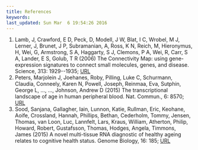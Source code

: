 ```yaml
---
title: References
keywords: 
last_updated: Sun Mar  6 19:54:26 2016
---
```

 
1. Lamb, J, Crawford, E D, Peck, D, Modell, J W, Blat, I C, Wrobel, M J, Lerner, J, Brunet, J P, Subramanian, A, Ross, K N, Reich, M, Hieronymus, H, Wei, G, Armstrong, S A, Haggarty, S J, Clemons, P A, Wei, R, Carr, S A, Lander, E S, Golub, T R (2006) The Connectivity Map: using gene-expression signatures to connect small molecules, genes, and disease. Science, 313: 1929--1935; [URL](http://dx.doi.org/10.1126/science.1132939)
2. Peters, Marjolein J, Joehanes, Roby, Pilling, Luke C, Schurmann, Claudia, Conneely, Karen N, Powell, Joseph, Reinmaa, Eva, Sutphin, George L, ..., ..., Johnson, Andrew D (2015) The transcriptional landscape of age in human peripheral blood. Nat. Commun., 6: 8570; [URL](http://dx.doi.org/10.1038/ncomms9570)
3. Sood, Sanjana, Gallagher, Iain, Lunnon, Katie, Rullman, Eric, Keohane, Aoife, Crossland, Hannah, Phillips, Bethan, Cederholm, Tommy, Jensen, Thomas, van Loon, Luc, Lannfelt, Lars, Kraus, William, Atherton, Philip, Howard, Robert, Gustafsson, Thomas, Hodges, Angela, Timmons, James (2015) A novel multi-tissue RNA diagnostic of healthy ageing relates to cognitive health status. Genome Biology, 16: 185; [URL](http://genomebiology.com/2015/16/1/185)
